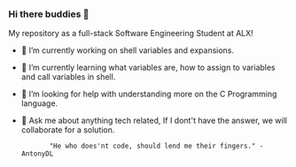 ### Hi there buddies 👋

<!--
**AntonyDL/AntonyDL** is a ✨ _special_ ✨ repository because its `README.md` (this file) appears on your GitHub profile.

Here are some ideas to get you started:

- 🔭 I’m currently working on ...
- 🌱 I’m currently learning ...
- 👯 I’m looking to collaborate on ...
- 🤔 I’m looking for help with ...
- 💬 Ask me about ...
- 📫 How to reach me: ...
- 😄 Pronouns: ...
- ⚡ Fun fact: ...
-->
My repository as a full-stack Software Engineering Student at ALX!

- 🔭 I’m currently working on shell variables and expansions.
- 🌱 I’m currently learning what variables are, how to assign to variables and call variables in shell.
- 🤔 I’m looking for help with understanding more on the C Programming language.
- 💬 Ask me about anything tech related, If I dont't have the answer, we will collaborate for a solution.
             
             "He who does'nt code, should lend me their fingers." - AntonyDL
